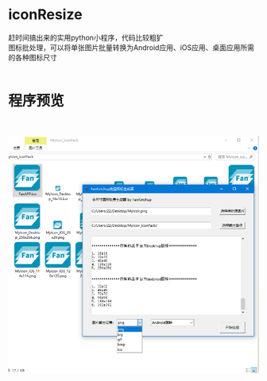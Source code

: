 # iconResize
 赶时间搞出来的实用python小程序，代码比较粗犷<br/>
 图标批处理，可以将单张图片批量转换为Android应用、iOS应用、桌面应用所需的各种图标尺寸<br/>
 <br/>
 # 程序预览
 <br/> <br/>
![alt text](https://github.com/FerryYoungFan/iconResize/blob/master/screenshot.png)
<br/><br/>
